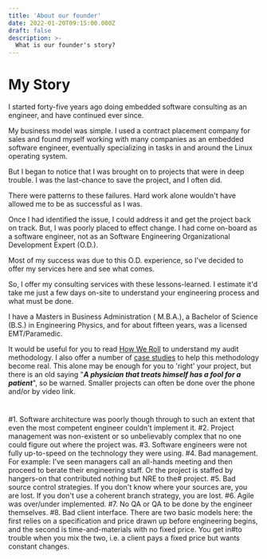 ```yaml
---
title: 'About our founder'
date: 2022-01-20T09:15:00.000Z
draft: false
description: >-
  What is our founder's story?
---
```


# My Story

I started forty-five years ago doing embedded software consulting as an engineer, and have continued ever since.

My business model was simple. I used a contract placement company for sales and found myself working with many companies as an embedded software engineer, eventually specializing in tasks in and around the Linux operating system.

But I began to notice that I was brought on to projects that were in deep trouble. I was the last-chance to save the project, and I often did.

There were patterns to these failures. Hard work alone wouldn't have allowed me to be as successful as I was.

Once I had identified the issue, I could address it and get the project back on track. But, I was poorly placed to effect change. I had come on-board as a software engineer, not as an Software Engineering Organizational Development Expert (O.D.).

Most of my success was due to this O.D. experience, so I've decided to offer my services here and see what comes.

So, I offer my consulting services with these lessons-learned. I estimate it'd take me just a few days on-site to understand your engineering process and what must be done.

I have a Masters in Business Administration ( M.B.A.), a Bachelor of Science (B.S.) in Engineering Physics, and for about fifteen years, was a licensed EMT/Paramedic.

It would be useful for you to read [How We Roll](/aboutus/howweroll/) to understand my audit methodology. I also offer a number of [case studies](/post/) to help this methodology become real. This alone
may be enough for you to 'right' your project, but there is an old saying "***A physician that treats himself has a fool for a patient***", so be warned. Smaller projects
can often be done over the phone and/or by video link.

#
#1. Software architecture was poorly though through to such an extent that even the most competent engineer couldn't implement it.
#2. Project management was non-existent or so unbelievably complex that no one could figure out where the project was.
#3. Software engineers were not fully up-to-speed on the technology they were using.
#4. Bad management. For example: I've seen managers call an all-hands meeting and then proceed to berate their engineering staff. Or the project is staffed by hangers-on that contributed nothing but NRE to the# project.
#5. Bad source control strategies. If you don't know where your sources are, you are lost. If you don't use a coherent branch strategy, you are lost.
#6. Agile was over/under implemented.
#7. No QA or QA to be done by the engineer themselves.
#8. Bad client interface. There are two basic models here: the first relies on a specification and price drawn up before engineering begins, and the second is time-and-materials with no fixed price. You get in#to trouble when you mix the two, i.e. a client pays a fixed price but wants constant changes.
#



















